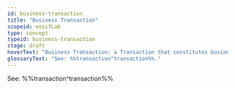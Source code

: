 ```yaml
---
id: business-transaction
title: "Business Transaction"
scopeid: essifLab
type: concept
typeid: business-transaction
stage: draft
hoverText: "Business Transaction: a Transaction that constitutes business of its participating Parties."
glossaryText: "See: %%transaction^transaction%%."
---
```


See: %%transaction^transaction%%
